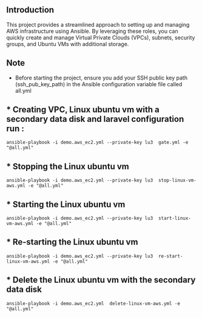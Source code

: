 ## Introduction

This project provides a streamlined approach to setting up and managing AWS infrastructure using Ansible. By leveraging these roles, you can quickly create and manage Virtual Private Clouds (VPCs), subnets, security groups, and Ubuntu VMs with additional storage.

## Note

* Before starting the project, ensure you add your SSH public key path (ssh_pub_key_path) in the Ansible configuration variable file called all.yml


## * Creating VPC, Linux ubuntu vm with a secondary data disk and laravel configuration run :

```
ansible-playbook -i demo.aws_ec2.yml --private-key lu3  gate.yml -e "@all.yml" 

```
## * Stopping the Linux ubuntu vm 

```
ansible-playbook -i demo.aws_ec2.yml --private-key lu3  stop-linux-vm-aws.yml -e "@all.yml"

```

## * Starting the Linux ubuntu vm 

```
ansible-playbook -i demo.aws_ec2.yml --private-key lu3  start-linux-vm-aws.yml -e "@all.yml"

```


## * Re-starting the Linux ubuntu vm 

```
ansible-playbook -i demo.aws_ec2.yml --private-key lu3  re-start-linux-vm-aws.yml -e "@all.yml"

```

## * Delete the Linux ubuntu vm  with the secondary data disk

```
ansible-playbook -i demo.aws_ec2.yml  delete-linux-vm-aws.yml -e "@all.yml"

```


